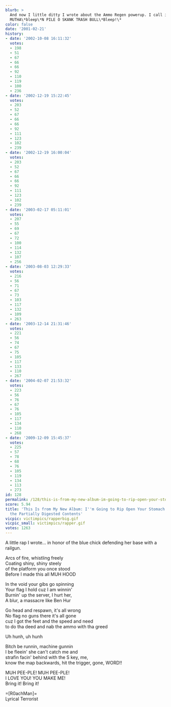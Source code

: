 ```yaml
---
blurb: >
  And now I little ditty I wrote about the Ammo Regen powerup. I call it, USELESS
  MUTHA\*bleep\*N PILE O SKANK TRASH BULL\*Bleep!\*
color: false
date: '2001-02-21'
history:
- date: '2002-10-08 16:11:32'
  votes:
  - 198
  - 51
  - 67
  - 66
  - 66
  - 92
  - 110
  - 119
  - 100
  - 236
- date: '2002-12-19 15:22:45'
  votes:
  - 203
  - 52
  - 67
  - 66
  - 66
  - 92
  - 111
  - 123
  - 102
  - 239
- date: '2002-12-19 16:00:04'
  votes:
  - 203
  - 52
  - 67
  - 66
  - 66
  - 92
  - 111
  - 123
  - 102
  - 239
- date: '2003-02-17 05:11:01'
  votes:
  - 207
  - 55
  - 69
  - 67
  - 72
  - 100
  - 114
  - 132
  - 107
  - 256
- date: '2003-08-03 12:29:33'
  votes:
  - 216
  - 56
  - 71
  - 67
  - 73
  - 103
  - 117
  - 132
  - 109
  - 263
- date: '2003-12-14 21:31:46'
  votes:
  - 221
  - 56
  - 74
  - 67
  - 75
  - 105
  - 117
  - 133
  - 110
  - 267
- date: '2004-02-07 21:53:32'
  votes:
  - 223
  - 56
  - 76
  - 67
  - 76
  - 105
  - 117
  - 134
  - 110
  - 268
- date: '2009-12-09 15:45:37'
  votes:
  - 225
  - 57
  - 78
  - 68
  - 76
  - 105
  - 119
  - 134
  - 113
  - 273
id: 128
permalink: /128/this-is-from-my-new-album-im-going-to-rip-open-your-stomach-and-devour-the-partially-digested-contents/
score: 5.94
title: 'This Is from My New Album: I''m Going to Rip Open Your Stomach and Devour
  the Partially Digested Contents'
vicpic: victimpics/rapperbig.gif
vicpic_small: victimpics/rapper.gif
votes: 1263
---
```


A little rap I wrote... in honor of the blue chick defending her base
with a railgun.

Arcs of fire, whistling freely  
 Coating shiny, shiny steely  
 of the platform you once stood  
 Before I made this all MUH HOOD

In the void your gibs go spinning  
 Your flag I hold cuz I am winnin'  
 Burnin' up the server, I hurt her,  
 A blur, a massacre like Ben Hur

Go head and respawn, it's all wrong  
 No flag no guns there it's all gone  
 cuz I got the feet and the speed and need  
 to do tha deed and nab the ammo with tha greed

Uh hunh, uh hunh

Bitch be runnin, machine gunnin  
 I be fleein' she can't catch me and  
 strafin facin' behind with the S key, me,  
 know the map backwards, hit the trigger, gone, WORD!!

MUH PEE-PLE! MUH PEE-PLE!  
 I LOVE YOU! YOU MAKE ME!  
 Bring it! Bring it!

=\[R0achMan\]=  
 Lyrical Terrorist